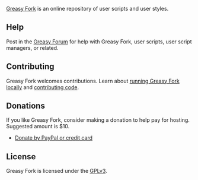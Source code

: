 [Greasy Fork](https://greasyfork.org) is an online repository of user scripts and user styles.

## Help

Post in the [Greasy Forum](https://greasyfork.org/discussions/) for help with Greasy Fork, user scripts, user script managers, or related.

## Contributing

Greasy Fork welcomes contributions. Learn about [running Greasy Fork locally](https://github.com/JasonBarnabe/greasyfork/wiki/Running-Greasy-Fork-locally) and [contributing code](https://github.com/JasonBarnabe/greasyfork/wiki/Contributing-code).

## Donations

If you like Greasy Fork, consider making a donation to help pay for hosting. Suggested amount is $10.

* [Donate by PayPal or credit card](https://www.paypal.com/cgi-bin/webscr?cmd=_donations&business=jason.barnabe@gmail.com&item_name=Contribution+for+Greasy+Fork)

## License

Greasy Fork is licensed under the [GPLv3](https://github.com/JasonBarnabe/greasyfork/blob/master/COPYING).
